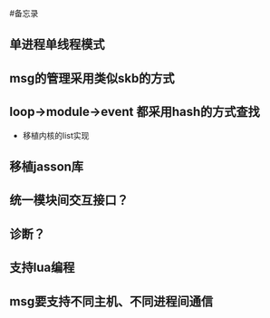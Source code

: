 #备忘录

## 单进程单线程模式
## msg的管理采用类似skb的方式
## loop->module->event 都采用hash的方式查找
* 移植内核的list实现

## 移植jasson库

## 统一模块间交互接口？

## 诊断？

## 支持lua编程

## msg要支持不同主机、不同进程间通信